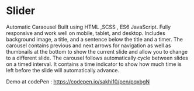 # Slider

Automatic Caraousel Built using HTML ,SCSS , ES6 JavaScript.
Fully responsive and work well on mobile, tablet, and desktop.
Includes background image, a title, and a sentence below the title and a timer.
The carousel contains previous and next arrows for navigation as well as thumbnails at the bottom to show the current slide and allow you to change to a different slide.
The carousel follows automatically cycle between slides on a timed interval.
It contains a time indicator to show how much time is left before the slide will automatically advance.

Demo at codePen : https://codepen.io/sakhi10/pen/pqxbgN
